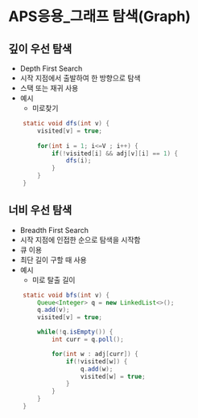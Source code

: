 # APS응용_그래프 탐색(Graph)

## 깊이 우선 탐색
* Depth First Search
* 시작 지점에서 출발하여 한 방향으로 탐색
* 스택 또는 재귀 사용
* 예시
    - 미로찾기
```java
    static void dfs(int v) {
		visited[v] = true;
		
		for(int i = 1; i<=V ; i++) {
			if(!visited[i] && adj[v][i] == 1) {
				dfs(i);
			}
		}
	}
```

## 너비 우선 탐색
* Breadth First Search
* 시작 지점에 인접한 순으로 탐색을 시작함
* 큐 이용
* 최단 길이 구할 때 사용
* 예시
    - 미로 탈출 길이
```java
    static void bfs(int v) {
		Queue<Integer> q = new LinkedList<>();
		q.add(v);
		visited[v] = true;

		while(!q.isEmpty()) {
			int curr = q.poll();

			for(int w : adj[curr]) {
				if(!visited[w]) {
					q.add(w);
					visited[w] = true;
				}
			}	
		}	
	}
```